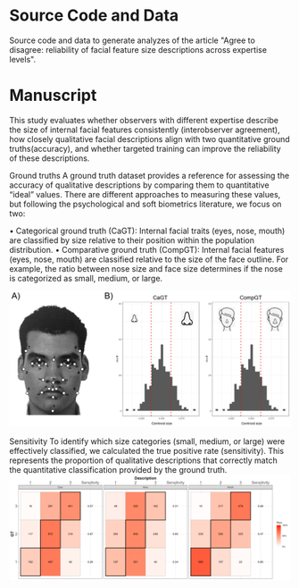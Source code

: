 # Source Code and Data
Source code and data to generate analyzes of the article "Agree to disagree: reliability of facial feature size descriptions across expertise levels". 

# Manuscript
This study evaluates whether observers with different expertise describe the size of internal facial features consistently (interobserver agreement), how closely qualitative facial descriptions align with two quantitative ground truths(accuracy), and whether targeted training can improve the reliability of these descriptions.  

Ground truths
A ground truth dataset provides a reference for assessing the accuracy of qualitative descriptions by comparing them to quantitative “ideal” values. There are different approaches to measuring these values, but following the psychological and soft biometrics literature, we focus on two: 

•	Categorical ground truth (CaGT): Internal facial traits (eyes, nose, mouth) are classified by size relative to their position within the population distribution. 
•	Comparative ground truth (CompGT): Internal facial features (eyes, nose, mouth) are classified relative to the size of the face outline. For example, the ratio between nose size and face size determines if the nose is categorized as small, medium, or large. 

![This is an image](https://github.com/arodifr/Mapping/blob/main/Figure1.png)


Sensitivity
To identify which size categories (small, medium, or large) were effectively classified, we calculated the true positive rate (sensitivity). This represents the proportion of qualitative descriptions that correctly match the quantitative classification provided by the ground truth. 
![This is an image](https://github.com/arodifr/Mapping/blob/main/Sensitivity_values.png)




